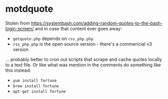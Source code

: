 # motdquote

Stolen from https://systembash.com/adding-random-quotes-to-the-bash-login-screen/ and in case that content ever goes away: 

- `getquote.php` depends on `rss_php.php`
- `rss_php.php` is the open source version - there's a commericial v3 version

... probably better to cron out scripts that scrape and cache quotes locally to a text file. Or like what was mention in the comments do something like this instead:

- `yum install fortune`
- `brew install fortune`
- `apt-get install fortune`
